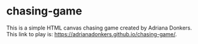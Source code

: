 # chasing-game
This is a simple HTML canvas chasing game created by Adriana Donkers. This link to play is: https://adrianadonkers.github.io/chasing-game/.
